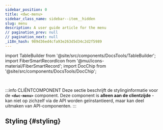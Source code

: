 ```yaml
---
sidebar_position: 0
title: <dwc-menu>
sidebar_class_name: sidebar--item__hidden
slug: menu
description: A user guide article for the menu
// pagination_prev: null
// pagination_next: null
_i18n_hash: 989d36ed4cfa93e263d5d34c2d2f5989
---
```

import TableBuilder from '@site/src/components/DocsTools/TableBuilder';
import FiberSmartRecordIcon from '@mui/icons-material/FiberSmartRecord';
import DocChip from '@site/src/components/DocsTools/DocChip';

<DocChip chip='shadow' />

<br />

:::info CLIËNTCOMPONENT
Deze sectie beschrijft de stylinginformatie voor de **`<dwc-menu>`** component. Deze component is **alleen aan de clientzijde** - kan niet op zichzelf via de API worden geïnstantieerd, maar kan deel uitmaken van API-componenten.
:::

## Styling {#styling}

<TableBuilder name="dwc-menu" clientComponent />
